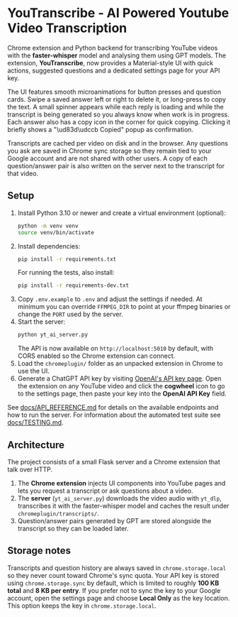 # YouTranscribe - AI Powered Youtube Video Transcription

Chrome extension and Python backend for transcribing YouTube videos with the **faster-whisper** model and analysing them using GPT models. The extension, **YouTranscribe**, now provides a Material-style UI with quick actions, suggested questions and a dedicated settings page for your API key.

The UI features smooth microanimations for button presses and question cards. Swipe a saved answer left or right to delete it, or long-press to copy the text. A small spinner appears while each reply is loading and while the transcript is being generated so you always know when work is in progress. Each answer also has a copy icon in the corner for quick copying. Clicking it briefly shows a "\ud83d\udccb Copied" popup as confirmation.

Transcripts are cached per video on disk and in the browser. Any questions you ask are saved in Chrome sync storage so they remain tied to your Google account and are not shared with other users. A copy of each question/answer pair is also written on the server next to the transcript for that video.

## Setup

1. Install Python 3.10 or newer and create a virtual environment (optional):
   ```bash
   python -m venv venv
   source venv/bin/activate
   ```
2. Install dependencies:
   ```bash
   pip install -r requirements.txt
   ```
   For running the tests, also install:
   ```bash
   pip install -r requirements-dev.txt
   ```
3. Copy `.env.example` to `.env` and adjust the settings if needed.
   At minimum you can override `FFMPEG_DIR` to point at your ffmpeg binaries
   or change the `PORT` used by the server.
4. Start the server:
   ```bash
   python yt_ai_server.py
   ```
   The API is now available on `http://localhost:5010` by default, with CORS
   enabled so the Chrome extension can connect.
5. Load the `chromeplugin/` folder as an unpacked extension in Chrome to use the UI.
6. Generate a ChatGPT API key by visiting [OpenAI's API key page](https://platform.openai.com/api-keys).
   Open the extension on any YouTube video and click the **cogwheel** icon to go
   to the settings page, then paste your key into the **OpenAI API Key** field.

See [docs/API_REFERENCE.md](docs/API_REFERENCE.md) for details on the available endpoints and how to run the server. For information about the automated test suite see [docs/TESTING.md](docs/TESTING.md).

## Architecture

The project consists of a small Flask server and a Chrome extension that talk over HTTP.

1. The **Chrome extension** injects UI components into YouTube pages and lets you request a transcript or ask questions about a video.
2. The **server** (`yt_ai_server.py`) downloads the video audio with `yt_dlp`, transcribes it with the faster-whisper model and caches the result under `chromeplugin/transcripts/`.
3. Question/answer pairs generated by GPT are stored alongside the transcript so they can be loaded later.

## Storage notes

Transcripts and question history are always saved in `chrome.storage.local` so they never count toward Chrome's sync quota. Your API key is stored using `chrome.storage.sync` by default, which is limited to roughly **100 KB total** and **8 KB per entry**. If you prefer not to sync the key to your Google account, open the settings page and choose **Local Only** as the key location. This option keeps the key in `chrome.storage.local`.
